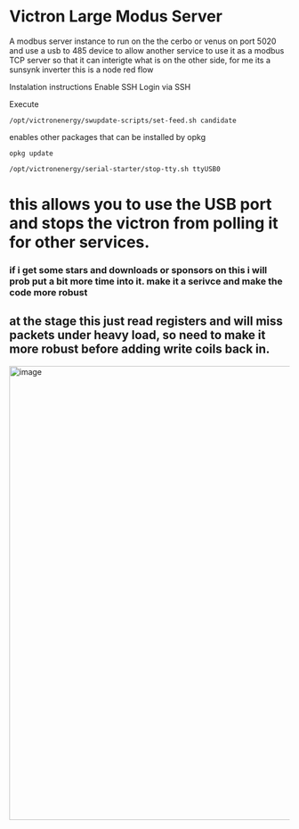 # Victron Large Modus Server
A modbus server instance to run on the the cerbo or venus on port 5020 and use a usb to 485 device to allow another service to use it as a modbus TCP server so that it can interigte what is on the other side, for me its a sunsynk inverter this is a node red flow


Instalation instructions
Enable SSH
Login via SSH

Execute 
```
/opt/victronenergy/swupdate-scripts/set-feed.sh candidate 
```
enables other packages that can be installed by opkg
```
opkg update
```
```
/opt/victronenergy/serial-starter/stop-tty.sh ttyUSB0 
```
# this allows you to use the USB port and stops the victron from polling it for other services.


### if i get some stars and downloads or sponsors on this i will prob put a bit more time into it. make it a serivce and make the code more robust
## at the stage this just read registers and will miss packets under heavy load, so need to make it more robust before adding write coils back in.
<img width="814" alt="image" src="https://github.com/cybertza/victron_venus_large_modbustcptortu/assets/20600538/0cde4666-54c9-4df3-8756-0240f12094c8">
